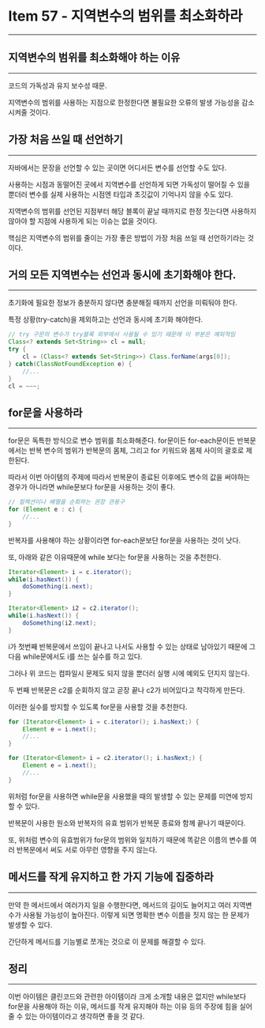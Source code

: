 # Item 57 - 지역변수의 범위를 최소화하라

<hr>

## 지역변수의 범위를 최소화해야 하는 이유

<hr>

코드의 가독성과 유지 보수성 때문.

지역변수의 범위를 사용하는 지점으로 한정한다면 불필요한 오류의 발생 가능성을 감소시켜줄 것이다.

## 가장 처음 쓰일 때 선언하기

<hr>

자바에서는 문장을 선언할 수 있는 곳이면 어디서든 변수를 선언할 수도 있다.

사용하는 시점과 동떨어진 곳에서 지역변수를 선언하게 되면 가독성이 떨어질 수 있을 뿐더러
변수를 실제 사용하는 시점엔 타입과 초깃값이 기억나지 않을 수도 있다.

지역변수의 범위를 선언된 지점부터 해당 블록이 끝날 때까지로 한정 짓는다면
사용하지 않아야 할 지점에 사용하게 되는 이슈는 없을 것이다.

핵심은 지역변수의 범위를 줄이는 가장 좋은 방법이 가장 처음 쓰일 때 선언하기라는 것이다.

## 거의 모든 지역변수는 선언과 동시에 초기화해야 한다.

<hr>

초기화에 필요한 정보가 충분하지 않다면 충분해질 때까지 선언을 미뤄둬야 한다.

특정 상황(try-catch)을 제외하고는 선언과 동시에 초기화 해야한다.

```Java
// try 구문의 변수가 try블록 외부에서 사용될 수 있기 때문에 이 부분은 예외적임
Class<? extends Set<String>> cl = null;
try {
    cl = (Class<? extends Set<String>>) Class.forName(args[0]);
} catch(ClassNotFoundException e) {
    //...
}
cl = ~~~;
```

## for문을 사용하라

<hr>

for문은 독특한 방식으로 변수 범위를 최소화해준다. for문이든 for-each문이든 반복문에서는 반복 변수의 범위가 반복문의 몸체, 
그리고 for 키워드와 몸체 사이의 괄호로 제한된다. 

따라서 이번 아이템의 주제에 따라서 반복문이 종료된 이후에도 변수의 값을 써야하는 경우가 아니라면 while문보다 for문을 사용하는 것이 좋다.

```Java
// 컬렉션이나 배열을 순회하는 권장 관용구
for (Element e : c) {
    //...
}
```

반복자를 사용해야 하는 상황이라면 for-each문보단 for문을 사용하는 것이 낫다.

또, 아래와 같은 이유때문에 while 보다는 for문을 사용하는 것을 추천한다.

```Java
Iterator<Element> i = c.iterator();
while(i.hasNext()) {
    doSomething(i.next);    
}

Iterator<Element> i2 = c2.iterator();
while(i.hasNext()) {
    doSomething(i2.next);    
}
```
i가 첫번째 반복문에서 쓰임이 끝나고 나서도 사용할 수 있는 상태로 남아있기 때문에
그 다음 while문에서도 i를 쓰는 실수를 하고 있다.

그러나 위 코드는 컴파일시 문제도 되지 않을 뿐더러 실행 시에 예외도 던지지 않는다.

두 번째 반복문은 c2를 순회하지 않고 곧장 끝나 c2가 비어있다고 착각하게 만든다.

이러한 실수를 방지할 수 있도록 for문을 사용할 것을 추천한다.

```Java
for (Iterator<Element> i = c.iterator(); i.hasNext;) {
    Element e = i.next();
    //...
}

for (Iterator<Element> i = c2.iterator(); i.hasNext;) {
    Element e = i.next();
    //...
}
```
위처럼 for문을 사용하면 while문을 사용했을 때의 발생할 수 있는 문제를 미연에 방지할 수 있다.

반복문이 사용한 원소와 반복자의 유효 범위가 반복문 종료와 함께 끝나기 때문이다.

또, 위처럼 변수의 유효범위가 for문의 범위와 일치하기 때문에 똑같은 이름의 변수를 여러 반복문에서 써도 서로 아무런 영향을 주지 않는다.

## 메서드를 작게 유지하고 한 가지 기능에 집중하라

<hr>

만약 한 메서드에서 여러가지 일을 수행한다면, 메서드의 길이도 늘어지고 여러 지역변수가 사용될 가능성이 높아진다.
이렇게 되면 명확한 변수 이름을 짓지 않는 한 문제가 발생할 수 있다.

간단하게 메서드를 기능별로 쪼개는 것으로 이 문제를 해결할 수 있다.

## 정리

<hr>

이번 아이템은 클린코드와 관련한 아이템이라 크게 소개할 내용은 없지만 while보다 for문을 사용해야 하는 이유, 
메서드를 작게 유지해야 하는 이유 등의 주장에 힘을 실어줄 수 있는 아이템이라고 생각하면 좋을 것 같다.
